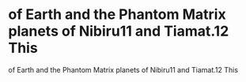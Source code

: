 # of Earth and the Phantom Matrix planets of Nibiru11 and Tiamat.12 This

of Earth and the Phantom Matrix planets of Nibiru11 and Tiamat.12 This